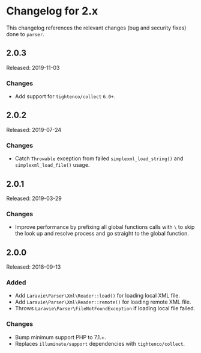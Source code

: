 # Changelog for 2.x

This changelog references the relevant changes (bug and security fixes) done to `parser`.

## 2.0.3

Released: 2019-11-03

### Changes

* Add support for `tightenco/collect` `6.0+`.

## 2.0.2

Released: 2019-07-24

### Changes

* Catch `Throwable` exception from failed `simplexml_load_string()` and `simplexml_load_file()` usage.

## 2.0.1

Released: 2019-03-29

### Changes

* Improve performance by prefixing all global functions calls with `\` to skip the look up and resolve process and go straight to the global function.

## 2.0.0

Released: 2018-09-13

### Added

* Add `Laravie\Parser\Xml\Reader::load()` for loading local XML file.
* Add `Laravie\Parser\Xml\Reader::remote()` for loading remote XML file.
* Throws `Laravie\Parser\FileNotFoundException` if loading local file failed.

### Changes

* Bump minimum support PHP to 7.1.+.
* Replaces `illuminate/support` dependencies with `tightenco/collect`.
